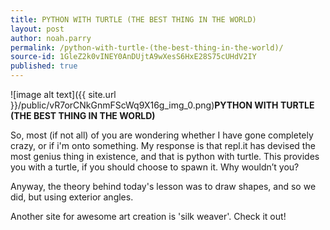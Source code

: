 ```yaml
---
title: PYTHON WITH TURTLE (THE BEST THING IN THE WORLD)
layout: post
author: noah.parry
permalink: /python-with-turtle-(the-best-thing-in-the-world)/
source-id: 1GleZ2k0vINEY0AnDUjtA9wXesS6HxE28S75cUHdV2IY
published: true
---
```

![image alt text]({{ site.url }}/public/vR7orCNkGnmFScWq9X16g_img_0.png)**PYTHON WITH TURTLE (THE BEST THING IN THE WORLD)**

So, most (if not all) of you are wondering whether I have gone completely crazy, or if i'm onto something. My response is that repl.it has devised the most genius thing in existence, and that is python with turtle. This provides you with a turtle, if you should choose to spawn it. Why wouldn’t you? 

Anyway, the theory behind today's lesson was to draw shapes, and so we did, but using exterior angles. 

Another site for awesome art creation is 'silk weaver'. Check it out!

